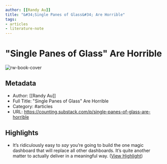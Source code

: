 ```yaml
---
author: [[Randy Au]]
title: "&#34;Single Panes of Glass&#34; Are Horrible"
tags: 
- articles
- literature-note
---
```

# "Single Panes of Glass" Are Horrible

![rw-book-cover](https://substackcdn.com/image/fetch/f_auto,q_auto:good,fl_progressive:steep/https%3A%2F%2Fsubstack-post-media.s3.amazonaws.com%2Fpublic%2Fimages%2F5a16b1a6-f93a-49b2-a45f-4f175a1319da_1024x678.jpeg)

## Metadata
- Author: [[Randy Au]]
- Full Title: "Single Panes of Glass" Are Horrible
- Category: #articles
- URL: https://counting.substack.com/p/single-panes-of-glass-are-horrible

## Highlights
- It’s ridiculously easy to *say* you’re going to build the one magic dashboard that will replace all other dashboards. It’s quite another matter to actually deliver in a meaningful way. ([View Highlight](https://read.readwise.io/read/01gwsy65y1w9gwpz4z73c4qrnd))
